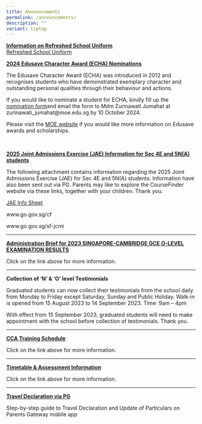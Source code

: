 ```yaml
---
title: Announcements
permalink: /announcements/
description: ""
variant: tiptap
---
```

<p><strong><u>Information on Refreshed School Uniform</u></strong>
<br><a href="/files/Infosheet__Refreshed_School_Uniform.pdf" rel="noopener nofollow" target="_blank">Refreshed School Uniform</a>
<br>
</p>
<p><strong><u>2024 Edusave Character Award (ECHA) Nominations</u></strong>
</p>
<p>The Edusave Character Award (ECHA) was introduced in 2012 and recognises
students who have demonstrated exemplary character and outstanding personal
qualities through their behaviour and actions.&nbsp;</p>
<p>If you would like to nominate a student for ECHA, kindly fill up the
<a href="/files/Announcement/ECHA_Nomination_Form_2024.pdf" rel="noopener nofollow" target="_blank">nomination form</a>and email the form to Mdm Zurinawati Jumahat at <a rel="noopener noreferrer nofollow" target="_blank">zurinawati_jumahat@moe.edu.sg</a> by
10 October 2024.&nbsp;</p>
<p>Please visit the&nbsp;<a href="https://www.moe.gov.sg/financial-matters/awards-scholarships/edusave-awards#:~:text=Edusave%20Character%20Award,Primary%204%20to%206%3A%20%24350" rel="noopener noreferrer nofollow" target="_blank">MOE website</a>&nbsp;if
you would like more information on Edusave awards and scholarships.</p>
<p>&nbsp;</p>
<p><strong><u>2025 Joint Admissions Exercise (JAE) Information for Sec 4E and 5N(A) students</u></strong>
</p>
<p>The following attachment contains information regarding the 2025 Joint
Admissions Exercise (JAE) for Sec 4E and 5N(A) students. Information have
also been sent out via PG. Parents may like to explore the CourseFinder
website via these links, together with your children. Thank you.</p>
<p><a href="/files/JAE 2025/2025_JAE_Info_Sheet.pdf" rel="noopener nofollow" target="_blank">JAE Info Sheet</a>
</p>
<p><a rel="noopener noreferrer nofollow" target="_blank">www.go.gov.sg/cf</a>
</p>
<p><a rel="noopener noreferrer nofollow" target="_blank">www.go.gov.sg/sf-jcmi</a>
</p>
<hr>
<p><strong><a href="/files/Administration_Brief_for_2023_GCE_O_Level_Results_Release.pdf" rel="noopener noreferrer nofollow" target="_blank">Administration Brief for 2023 SINGAPORE-CAMBRIDGE GCE O-LEVEL EXAMINATION RESULTS</a></strong>
</p>
<p>Click on the link above for more information.</p>
<hr>
<p><strong>Collection of ‘N’ &amp; ‘O’ level Testimonials</strong>
</p>
<p>Graduated students can now collect their testimonials from the school
daily from Monday to Friday except Saturday, Sunday and Public Holiday.
Walk-in is opened from 15 August 2023 to 14 September 2023. Time: 9am –
4pm</p>
<p>With effect from 15 September 2023, graduated students will need to make
appointment with the school before collection of testimonials. Thank you.</p>
<hr>
<p><strong><a href="/co-curriculum/co-curricular-activities-cca" rel="noopener noreferrer nofollow" target="_blank">CCA Training Schedule</a></strong>
</p>
<p>Click on the link above for more information.</p>
<hr>
<p><strong><a href="/curriculum/instructional-programme-ip/timetable-and-assessment" rel="noopener noreferrer nofollow" target="_blank">Timetable &amp; Assessment Information</a></strong>
</p>
<p>Click on the link above for more information.</p>
<hr>
<p><strong><a href="/files/Resources%20for%20parents/Instructions_for_Travel_Declaration_on_PG.pdf" rel="noopener noreferrer nofollow" target="_blank">Travel Declaration via PG</a></strong>
</p>
<p>Step-by-step guide to Travel Declaration and Update of Particulars on
Parents Gateway mobile app</p>